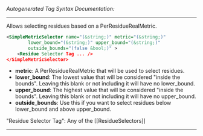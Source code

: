 <!-- THIS IS AN AUTOGENERATED FILE: Don't edit it directly, instead change the schema definition in the code itself. -->

_Autogenerated Tag Syntax Documentation:_

---
Allows selecting residues based on a PerResidueRealMetric.

```xml
<SimpleMetricSelector name="(&string;)" metric="(&string;)"
        lower_bound="(&string;)" upper_bound="(&string;)"
        outside_bounds="(false &bool;)" >
    <Residue Selector Tag ... />
</SimpleMetricSelector>
```

-   **metric**: A PerResidueRealMetric that will be used to select residues.
-   **lower_bound**: The lowest value that will be considered "inside the bounds". Leaving this blank or not including it will have no lower_bound.
-   **upper_bound**: The highest value that will be considered "inside the bounds". Leaving this blank or not including it will have no upper_bound.
-   **outside_bounds**: Use this if you want to select residues below lower_bound and above upper_bound.


"Residue Selector Tag": Any of the [[ResidueSelectors]]

---
